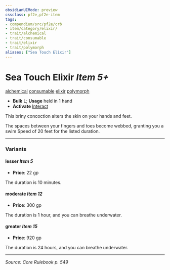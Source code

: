 ```yaml
---
obsidianUIMode: preview
cssclass: pf2e,pf2e-item
tags:
- compendium/src/pf2e/crb
- item/category/elixir/
- trait/alchemical
- trait/consumable
- trait/elixir
- trait/polymorph
aliases: ["Sea Touch Elixir"]
---
```

# Sea Touch Elixir *Item 5+*  
[alchemical](alchemical.md "Alchemical Item Trait")  [consumable](consumable.md "Consumable Item Trait")  [elixir](elixir.md "Elixir Item Trait")  [polymorph](polymorph.md "Polymorph Effect Trait")  

- **Bulk** L; **Usage** held in 1 hand
- **Activate** [Interact](interact.md)

This briny concoction alters the skin on your hands and feet.

The spaces between your fingers and toes become webbed, granting you a swim Speed of 20 feet for the listed duration.

---

### Variants

#### lesser *Item 5*

- **Price**: 22 gp

The duration is 10 minutes.

#### moderate *Item 12*

- **Price**: 300 gp

The duration is 1 hour, and you can breathe underwater.

#### greater *Item 15*

- **Price**: 920 gp

The duration is 24 hours, and you can breathe underwater.

---
*Source: Core Rulebook p. 549*